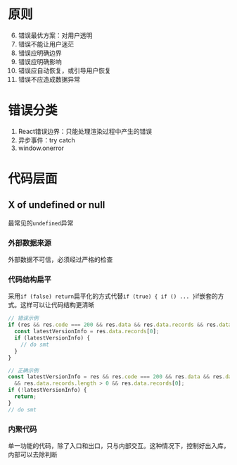 
# 原则
6. 错误最优方案：对用户透明
1. 错误不能让用户迷茫
2. 错误应明确边界
3. 错误应明确影响
4. 错误应自动恢复，或引导用户恢复
5. 错误不应造成数据异常

# 错误分类
1. React错误边界：只能处理渲染过程中产生的错误
2. 异步事件：try catch
3. window.onerror

# 代码层面

## X of undefined or null
最常见的`undefined`异常

### 外部数据来源
外部数据不可信，必须经过严格的检查

### 代码结构扁平
采用` if (false) return `扁平化的方式代替`if (true) { if () ... }`if嵌套的方式。这样可以让代码结构更清晰
```js
// 错误示例
if (res && res.code === 200 && res.data && res.data.records && res.data.records.length > 0) {
  const latestVersionInfo = res.data.records[0];
  if (latestVersionInfo) {
    // do smt
  }
}

// 正确示例
const latestVersionInfo = res && res.code === 200 && res.data && res.data.records
  && res.data.records.length > 0 && res.data.records[0];
if (!latestVersionInfo) {
  return;
}
// do smt
```

### 内聚代码
单一功能的代码，除了入口和出口，只与内部交互。这种情况下，控制好出入库，内部可以去除判断
